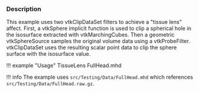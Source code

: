 ### Description

This example uses two vtkClipDataSet filters to achieve a "tissue lens" affect. First, a vtkSphere implicit function is used to clip a spherical hole in the isosurface extracted with vtkMarchingCubes. Then a geometric vtkSphereSource samples the original volume data using a vtkProbeFilter. vtkClipDataSet uses the resulting scalar point data to clip the sphere surface with the isosurface value.

!!! example "Usage"
    TissueLens FullHead.mhd

!!! info
    The example uses `src/Testing/Data/FullHead.mhd` which references `src/Testing/Data/FullHead.raw.gz`.
